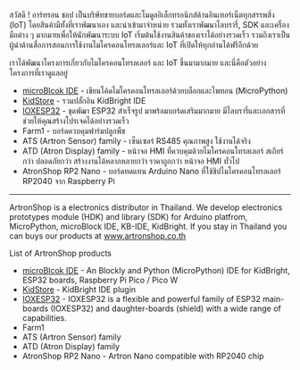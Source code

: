 สวัสดี ! อาร์ทรอน ชอป เป็นบริษัทขายบอร์ดและโมดูลอิเล็กทรอนิกส์ด้านอินเทอร์เน็ตทุกสรรพสิ่ง (IoT) โดยสินค้ามีทั้งที่เราพัฒนาเอง และนำเข้ามาจำหน่าย รวมทั้งเราพัฒนาไลบรารี่, SDK และเครื่องมือต่าง ๆ มากมายเพื่อให้นักพัฒนาระบบ IoT เริ่มต้นใช้งานสินค้าของเราได้อย่างรวดเร็ว รวมถึงเราเป็นผู้นำด้านสื่อการสอนการใช้งานไมโครคอนโทรลเลอร์และ IoT ที่เปิดให้ทุกอ่านได้ฟรีอีกด้วย

เราได้พัฒนาโครงการเกี่ยวกับไมโครคอนโทรลเลอร์ และ IoT ขึ้นมามากมาย และนี่คือตัวอย่างโครงการที่เราดูแลอยู่

 - [microBlcok IDE](https://www.microblock.app) - เขียนโค้ดไมโครคอนโทรลเลอร์ด้วยบล็อกและไพทอน (MicroPython)
 - [KidStore](https://store.kidbright.info) - รวมปลั้กอิน KidBright IDE
 - [IOXESP32](https://docs.ioxesp32.com) - ชุดพัฒา ESP32 สำเร็จรูป มาพร้อมบอร์ดเสริมมากมาย มีไลบรารี่และเอกสารที่ช่วยให้คุณสร้างโปรเจคได้อย่างรวดเร็ว
 - Farm1 - บอร์ดควบคุมฟาร์มปลูกพืช
 - ATS (Artron Sensor) family - เซ็นเซอร์ RS485 คุณภาพสูง ใช้งานได้จริง
 - ATD (Atron Display) family - หน้าจอ HMI ที่ควบคุมด้วยไมโครคอนโทรลเลอร์ สเถียร์กว่า ปลอดภัยกว่า สร้างงานได้หลากหลายกว่า ราคาถูกกว่า หน้าจอ HMI ทั่วไป
 - AtronShop RP2 Nano - บอร์ดทดแทน Arduino Nano ที่ใช้ชิปไมโครคอนโทรลเลอร์ RP2040 จาก Raspberry Pi

---

ArtronShop is a electronics distributor in Thailand. We develop electronics prototypes module (HDK) and library (SDK) for Arduino platfrom, MicroPython, microBlock IDE, KB-IDE, KidBright. If you stay in Thailand you can buys our products at www.artronshop.co.th

List of ArtronShop products

 - [microBlcok IDE](www.microblock.app) - An Blockly and Python (MicroPython) IDE for KidBright, ESP32 boards, Raspberry Pi Pico / Pico W
 - [KidStore](https://store.kidbright.info) - KidBright IDE plugin
 - [IOXESP32](https://docs.ioxesp32.com) - IOXESP32 is a flexible and powerful family of ESP32 main-boards (IOXESP32) and daughter-boards (shield) with a wide range of capabilities.
 - Farm1
 - ATS (Artron Sensor) family
 - ATD (Atron Display) family
 - AtronShop RP2 Nano - Artron Nano compatible with RP2040 chip
